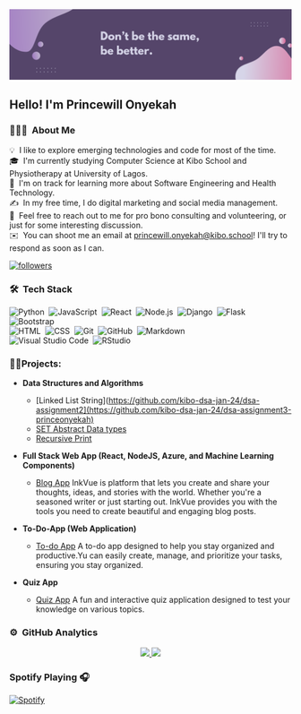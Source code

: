 <img alt="Night Coding" src="./assets/banner.png">


<h2>Hello! I'm Princewill Onyekah</h2>

### 👨🏻‍💻 &nbsp;About Me

💡 &nbsp;I like to explore emerging technologies and code for most of the time.\
🎓 &nbsp;I'm currently studying Computer Science at Kibo School and Physiotherapy at University of Lagos.\
🌱 &nbsp;I'm on track for learning more about Software Engineering and Health Technology.\
✍️ &nbsp;In my free time, I do digital marketing and social media management.\
💬 &nbsp;Feel free to reach out to me for pro bono consulting and volunteering, or just for some interesting discussion.\
✉️ &nbsp;You can shoot me an email at princewill.onyekah@kibo.school! I'll try to respond as soon as I can.
<!-- 📄 &nbsp;Please have a look at my [Résumé](https://www.adityavsingh.com/resume.html) for more details about me. I'm open to feedback and suggestions! -->

 <a href="https://twitter.com/ponyekah"><img alt="followers" title="Follow me on Twitter" src="https://img.shields.io/twitter/follow/DenverCoder1?color=55960c&label=Follow&logo=twitter&logoColor=white&style=for-the-badge"/></a>


### 🛠 &nbsp;Tech Stack

![Python](https://img.shields.io/badge/-Python-05122A?style=flat&logo=python)&nbsp;
![JavaScript](https://img.shields.io/badge/-JavaScript-05122A?style=flat&logo=javascript)&nbsp;
![React](https://img.shields.io/badge/-React-05122A?style=flat&logo=react)&nbsp;
![Node.js](https://img.shields.io/badge/-Node.js-05122A?style=flat&logo=node.js)&nbsp;
![Django](https://img.shields.io/badge/-Django-05122A?style=flat&logo=django&logoColor=092E20)&nbsp;
![Flask](https://img.shields.io/badge/-Flask-05122A?style=flat&logo=flask)&nbsp;
![Bootstrap](https://img.shields.io/badge/-Bootstrap-05122A?style=flat&logo=bootstrap&logoColor=563D7C)\
![HTML](https://img.shields.io/badge/-HTML-05122A?style=flat&logo=HTML5)&nbsp;
![CSS](https://img.shields.io/badge/-CSS-05122A?style=flat&logo=CSS3&logoColor=1572B6)&nbsp;
![Git](https://img.shields.io/badge/-Git-05122A?style=flat&logo=git)&nbsp;
![GitHub](https://img.shields.io/badge/-GitHub-05122A?style=flat&logo=github)&nbsp;
![Markdown](https://img.shields.io/badge/-Markdown-05122A?style=flat&logo=markdown)\
![Visual Studio Code](https://img.shields.io/badge/-Visual%20Studio%20Code-05122A?style=flat&logo=visual-studio-code&logoColor=007ACC)&nbsp;
![RStudio](https://img.shields.io/badge/-RStudio-05122A?style=flat&logo=rstudio)&nbsp;

<h3>👨‍💻Projects:</h3>

- <b>Data Structures and Algorithms </b>
  - [Linked List String](https://github.com/kibo-dsa-jan-24/dsa-assignment2](https://github.com/kibo-dsa-jan-24/dsa-assignment3-princeonyekah)
  - [SET Abstract Data types](https://github.com/kibo-dsa-jan-24/dsa-assignment1-princeonyekah)
  - [Recursive Print](https://github.com/kibo-dsa-jan-24/dsa-recursive-print-princeonyekah)

- <b>Full Stack Web App (React, NodeJS, Azure, and Machine Learning Components)</b>
  - [Blog App](https://github.com/princeonyekah/blog_app) <h>InkVue is platform that lets you create and share your thoughts, ideas, and stories with the world. Whether you're a seasoned writer or just starting out. InkVue provides you with the tools you need to create beautiful and engaging blog posts.</h>
- <b> To-Do-App (Web Application)</b>
  - [To-do App](https://github.com/kibo-web-app-dev-oct-23/final-project-crud-app-team-great-codes) <h>A  to-do app designed to help you stay organized and productive.Yu can easily create, manage, and prioritize your tasks, ensuring you stay organized. </h>
- <b> Quiz App </b>
  - [Quiz App](https://github.com/kibo-web-app-dev-oct-23/midterm-project-quiz-app-team-great-codes) <h>A fun and interactive quiz application designed to test your knowledge on various topics. <h>




### ⚙️ &nbsp;GitHub Analytics

<p align="center">
<a href="https://github.com/princeonyekah">
  <img height="180em" src="https://github-readme-stats-eight-theta.vercel.app/api?username=princeonyekah&show_icons=true&theme=algolia&include_all_commits=true&count_private=true"/>
  <img height="180em" src="https://github-readme-stats-eight-theta.vercel.app/api/top-langs/?username=princeonyekah&layout=compact&langs_count=8&theme=algolia"/>
</a>
</p>

### Spotify Playing 🎧
[![Spotify](https://spotify-github-readme.vercel.app/api/spotify)](https://open.spotify.com/user/3132mu4hcbgslldt2phjrxf6camu)

<!-- ### 🤝🏻 &nbsp;Connect with Me

<p align="center">
<a href="https://https://onyekahprincewill.wixsite.com/mysite><img src="https://img.shields.io/badge/-adityavsingh.com-3423A6?style=flat&logo=Google-Chrome&logoColor=white"/></a>
<a href="https://www.linkedin.com/in/princewillonyekah/"><img src="https://img.shields.io/badge/-Aditya%20Vikram%20Singh-0077B5?style=flat&logo=Linkedin&logoColor=white"/></a>
<a href="mailto:princewill.onyekah@kibo.school><img src="https://img.shields.io/badge/-avsingh@umass.edu-D14836?style=flat&logo=Gmail&logoColor=white"/></a>
<a href="https://instagram.com/ponyekah"><img src="https://img.shields.io/badge/-@adityavs__-E4405F?style=flat&logo=Instagram&logoColor=white"/></a>
<a href="https://facebook.com/ponyekah"><img src="https://img.shields.io/badge/-@AVS1508-1877F2?style=flat&logo=Facebook&logoColor=white"/></a>
</p> -->

